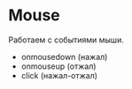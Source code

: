 # Mouse
Работаем с событиями мыши.

- onmousedown (нажал)
- onmouseup (отжал)
- click (нажал-отжал)
